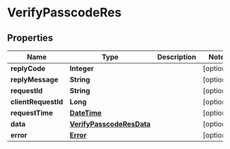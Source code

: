 
# VerifyPasscodeRes

## Properties
Name | Type | Description | Notes
------------ | ------------- | ------------- | -------------
**replyCode** | **Integer** |  |  [optional]
**replyMessage** | **String** |  |  [optional]
**requestId** | **String** |  |  [optional]
**clientRequestId** | **Long** |  |  [optional]
**requestTime** | [**DateTime**](DateTime.md) |  |  [optional]
**data** | [**VerifyPasscodeResData**](VerifyPasscodeResData.md) |  |  [optional]
**error** | [**Error**](Error.md) |  |  [optional]



